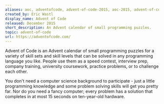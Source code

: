 ```yaml
---
aliases: aoc, adventofcode, advent-of-code-2015, aoc-2015, advent-of-code-2016, aoc-2016, advent-of-code-2017, aoc-2017, advent-of-code-2018, aoc-2018, advent-of-code-2019, aoc-2019, advent-of-code-2020, aoc-2020, advent-of-code-2021, aoc-2021, advent-of-code-2022, aoc-2022, advent-of-code-2023, aoc-2023
created_by: Eric Wastl
display_name: Advent of Code
released: December 2015
short_description: An Advent calendar of small programming puzzles.
topic: advent-of-code
url: https://adventofcode.com/
---
```

Advent of Code is an Advent calendar of small programming puzzles for a variety of skill sets and skill levels that can be solved in any programming language you like. People use them as a speed contest, interview prep, company training, university coursework, practice problems, or to challenge each other.

You don't need a computer science background to participate - just a little programming knowledge and some problem solving skills will get you pretty far. Nor do you need a fancy computer; every problem has a solution that completes in at most 15 seconds on ten-year-old hardware.
